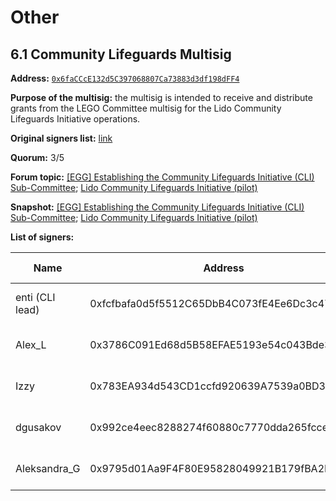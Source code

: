 # Other

## 6.1 Community Lifeguards Multisig

**Address:** [`0x6faCCcE132d5C397068807Ca73883d3df198dFF4`](https://app.safe.global/home?safe=eth:0x6faCCcE132d5C397068807Ca73883d3df198dFF4)

**Purpose of the multisig:** the multisig is intended to receive and distribute grants from the LEGO Committee multisig for the Lido Community Lifeguards Initiative operations.

**Original signers list:** [link](https://lido.mypinata.cloud/ipfs/bafkreiaoz2ihxq2bxa3r6hkcwz4c6m3dfyac7xoy3pjgwiextm2piguimm)

**Quorum:** 3/5

**Forum topic:** [[EGG] Establishing the Community Lifeguards Initiative (CLI) Sub-Committee](https://research.lido.fi/t/egg-establishing-the-community-lifeguards-initiative-cli-sub-committee/7527); [Lido Community Lifeguards Initiative (pilot)](https://research.lido.fi/t/lido-community-lifeguards-initiative/4678)

**Snapshot:** [[EGG] Establishing the Community Lifeguards Initiative (CLI) Sub-Committee](https://snapshot.org/#/lido-snapshot.eth/proposal/0x93e5ae25e42308ba73f4010366e78e37eadbba16ed41c853f9f99c2006de64e4); [Lido Community Lifeguards Initiative (pilot)](https://snapshot.org/#/lido-snapshot.eth/proposal/0xf36f00fb44644a24fb75889b5f92496b7f36eef70185bcff5b7ecfa2a781db6f)

**List of signers:**

| Name | Address | Verification | Public verification |
| --- | --- | --- | --- |
| enti (CLI lead) | 0xfcfbafa0d5f5512C65DbB4C073fE4Ee6Dc3c4779 | https://etherscan.io/verifySig/41824 | [Research forum message](https://research.lido.fi/t/egg-establishing-the-community-lifeguards-initiative-cli-sub-committee/7527/14) |
| Alex_L | 0x3786C091Ed68d5B58EFAE5193e54c043Bde3b8f6 | https://etherscan.io/verifySig/253889 | [Research forum message](https://research.lido.fi/t/egg-establishing-the-community-lifeguards-initiative-cli-sub-committee/7527/12) |
| Izzy | 0x783EA934d543CD1ccfd920639A7539a0BD3895e2 | https://etherscan.io/verifySig/253890 | [Research forum message](https://research.lido.fi/t/egg-establishing-the-community-lifeguards-initiative-cli-sub-committee/7527/13) |
| dgusakov | 0x992ce4eec8288274f60880c7770dda265fcce610 | https://etherscan.io/verifySig/253349 | [Research forum message](https://research.lido.fi/t/egg-establishing-the-community-lifeguards-initiative-cli-sub-committee/7527/10) |
| Aleksandra_G | 0x9795d01Aa9F4F80E95828049921B179fBA2Fe6b5 | https://etherscan.io/verifySig/253841 | [Research forum message](https://research.lido.fi/t/egg-establishing-the-community-lifeguards-initiative-cli-sub-committee/7527/11) |
